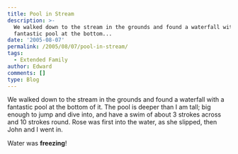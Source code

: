 ```yaml
---
title: Pool in Stream
description: >-
  We walked down to the stream in the grounds and found a waterfall with a
  fantastic pool at the bottom...
date: '2005-08-07'
permalink: /2005/08/07/pool-in-stream/
tags:
  - Extended Family
author: Edward
comments: []
type: Blog
---
```


We walked down to the stream in the grounds and found a waterfall with a
fantastic pool at the bottom of it. The pool is deeper than I am tall;
big enough to jump and dive into, and have a swim of about 3 strokes
across and 10 strokes round. Rose was first into the water, as she
slipped, then John and I went in.

Water was **freezing**!

<!-- [![DSCF1218.JPG](https://tarrant.org.uk/gallery/d/126-4/DSCF1218.jpg?g2_GALLERYSID=36e8dac96ad55ff3c60b08141a0809bc
"DSCF1218.JPG"){: .g2image_centered .aligncenter width="150"
height="150"}][1]
{: style="text-align: center;"} -->



[1]: https://tarrant.org.uk/v/wales2005/jdiving/
